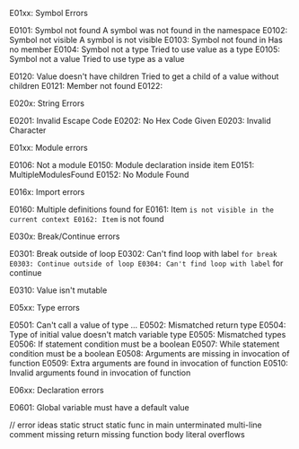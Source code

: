 E01xx: Symbol Errors

E0101: Symbol not found
    A symbol was not found in the namespace
E0102: Symbol not visible
    A symbol is not visible
E0103: Symbol not found in
    Has no member
E0104: Symbol not a type
    Tried to use value as a type
E0105: Symbol not a value
    Tried to use type as a value

E0120: Value doesn't have children
    Tried to get a child of a value without children
E0121: Member not found
E0122:

E020x: String Errors

E0201: Invalid Escape Code
E0202: No Hex Code Given
E0203: Invalid Character

E01xx: Module errors

E0106: Not a module
E0150: Module declaration inside item
E0151: MultipleModulesFound
E0152: No Module Found

E016x: Import errors

E0160: Multiple definitions found for
E0161: Item `` is not visible in the current context
E0162: Item `` is not found

E030x: Break/Continue errors

E0301: Break outside of loop
E0302: Can't find loop with label `` for break
E0303: Continue outside of loop
E0304: Can't find loop with label `` for continue

E0310: Value isn't mutable

E05xx: Type errors

E0501: Can't call a value of type ...
E0502: Mismatched return type
E0504: Type of initial value doesn't match variable type
E0505: Mismatched types
E0506: If statement condition must be a boolean
E0507: While statement condition must be a boolean
E0508: Arguments are missing in invocation of function
E0509: Extra arguments are found in invocation of function
E0510: Invalid arguments found in invocation of function

E06xx: Declaration errors

E0601: Global variable must have a default value


// error ideas
static struct
static func in main
unterminated multi-line comment
missing return
missing function body
literal overflows